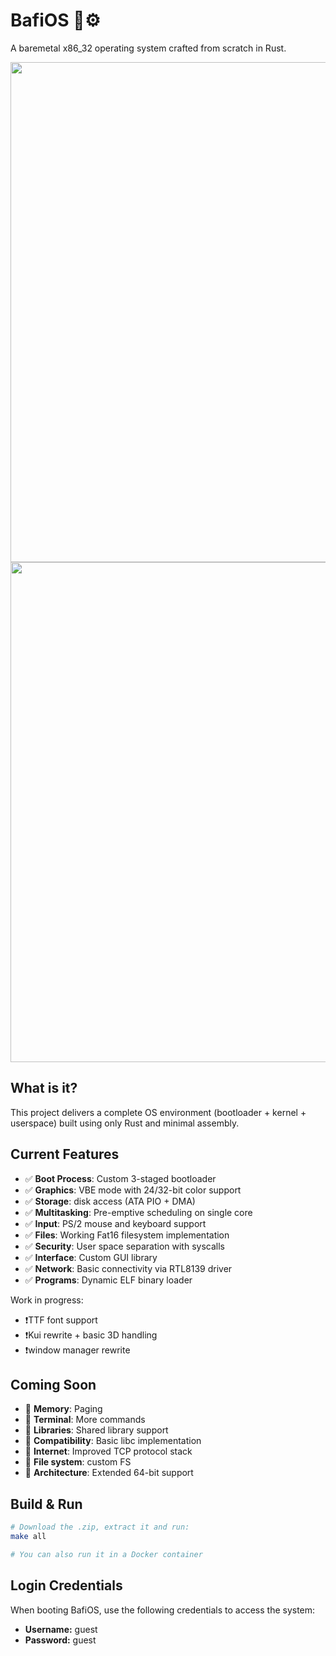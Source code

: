 # BafiOS 🦀⚙️

A baremetal x86_32 operating system crafted from scratch in Rust.

<img src="screenshots/1.png" width="800" />

<img src="screenshots/0.png" width="800" />

## What is it?

This project delivers a complete OS environment (bootloader + kernel + userspace) built using only Rust and minimal assembly.

## Current Features

- ✅ **Boot Process**: Custom 3-staged bootloader
- ✅ **Graphics**: VBE mode with 24/32-bit color support
- ✅ **Storage**: disk access (ATA PIO + DMA)
- ✅ **Multitasking**: Pre-emptive scheduling on single core
- ✅ **Input**: PS/2 mouse and keyboard support
- ✅ **Files**: Working Fat16 filesystem implementation
- ✅ **Security**: User space separation with syscalls
- ✅ **Interface**: Custom GUI library
- ✅ **Network**: Basic connectivity via RTL8139 driver
- ✅ **Programs**: Dynamic ELF binary loader

Work in progress:
- ❗TTF font support
- ❗Kui rewrite + basic 3D handling
- ❗window manager rewrite

## Coming Soon

- 🚧 **Memory**: Paging
- 🚧 **Terminal**: More commands 
- 🚧 **Libraries**: Shared library support
- 🚧 **Compatibility**: Basic libc implementation
- 🚧 **Internet**: Improved TCP protocol stack
- 🚧 **File system**: custom FS
- 🚧 **Architecture**: Extended 64-bit support

## Build & Run

```bash
# Download the .zip, extract it and run:
make all

# You can also run it in a Docker container
```

## Login Credentials

When booting BafiOS, use the following credentials to access the system:
- **Username:** guest
- **Password:** guest
